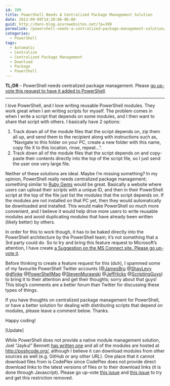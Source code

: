 ```yaml
---
id: 399
title: PowerShell Needs A Centralized Package Management Solution
date: 2013-09-09T14:20:06-06:00
guid: http://dans-blog.azurewebsites.net/?p=399
permalink: /powershell-needs-a-centralized-package-management-solution/
categories:
  - PowerShell
tags:
  - Automatic
  - Centralize
  - Centralized Package Management
  - Download
  - Package
  - PowerShell
---
```

**TL;DR** – PowerShell needs centralized package management. Please [go up-vote this request to have it added to PowerShell](https://connect.microsoft.com/PowerShell/feedback/details/800050/centralized-package-management-for-powershell).

* * *

I love PowerShell, and I love writing reusable PowerShell modules. They work great when I am writing scripts for myself. The problem comes in when I write a script that depends on some modules, and I then want to share that script with others. I basically have 2 options:

  1. Track down all of the module files that the script depends on, zip them all up, and send them to the recipient along with instructions such as, “Navigate to this folder on your PC, create a new folder with this name, copy file X to this location, rinse, repeat...”.
  2. Track down all of the module files that the script depends on and copy-paste their contents directly into the top of the script file, so I just send the user one very large file.

Neither of these solutions are ideal. Maybe I’m missing something? In my opinion, PowerShell really needs centralized package management; something similar to [Ruby Gems](http://rubygems.org/) would be great. Basically a website where users can upload their scripts with a unique ID, and then in their PowerShell script at the top of the file just list the modules that the script depends on. If the modules are not installed on that PC yet, then they would automatically be downloaded and installed. This would make PowerShell so much more convenient, and I believe it would help drive more users to write reusable modules and avoid duplicating modules that have already been written (likely better) by others.

In order for this to work though, it has to be baked directly into the PowerShell architecture by the PowerShell team; it’s not something that a 3rd party could do. So to try and bring this feature request to Microsoft’s attention, I have create [a Suggestion on the MS Connect site. Please go up-vote it](https://connect.microsoft.com/PowerShell/feedback/details/800050/centralized-package-management-for-powershell).

Before thinking to create a feature request for this (duh), I spammed some of my favourite PowerShell Twitter accounts (@[JamesBru](http://twitter.com/JamesBru) @[ShayLevy](http://twitter.com/ShayLevy) @[dfinke](http://twitter.com/dfinke) @[PowerShellMag](http://twitter.com/PowerShellMag) @[StevenMurawski](http://twitter.com/StevenMurawski) @[JeffHicks](http://twitter.com/JeffHicks) @[ScriptingGuys](http://twitter.com/ScriptingGuys)) to bring it to their attention and get their thoughts; sorry about that guys! This blog’s comments are a better forum than Twitter for discussing these types of things.

If you have thoughts on centralized package management for PowerShell, or have a better solution for dealing with distributing scripts that depend on modules, please leave a comment below. Thanks.

Happy coding!

[Update]

While PowerShell does not provide a native module management solution, Joel “Jaykul” Bennett [has written one](http://poshcode.org/PoshCode.psm1) and all of the modules are hosted at <http://poshcode.org/>, although I believe it can download modules from other sources as well (e.g. GitHub or any other URL). One place that it cannot download files from is CodePlex since CodePlex does not provide direct download links to the latest versions of files or to their download links (it is done through Javascript). Please go up-vote [this issue](https://codeplex.codeplex.com/workitem/26859) and [this issue](https://codeplex.codeplex.com/workitem/25828) to try and get this restriction removed.
